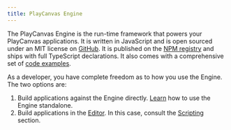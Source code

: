 ```yaml
---
title: PlayCanvas Engine
---
```


The PlayCanvas Engine is the run-time framework that powers your PlayCanvas applications. It is written in JavaScript and is open sourced under an MIT license on [GitHub](https://github.com/playcanvas/engine). It is published on the [NPM registry](https://www.npmjs.com/package/playcanvas) and ships with full TypeScript declarations. It also comes with a comprehensive set of [code examples](https://playcanvas.github.io/).

As a developer, you have complete freedom as to how you use the Engine. The two options are:

1. Build applications against the Engine directly. [Learn](standalone) how to use the Engine standalone.
2. Build applications in the [Editor](../editor). In this case, consult the [Scripting](../scripting) section.
